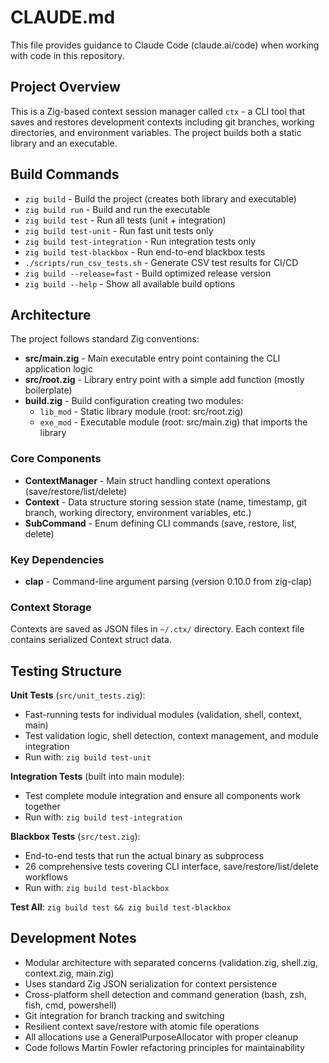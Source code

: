 # CLAUDE.md

This file provides guidance to Claude Code (claude.ai/code) when working with code in this repository.

## Project Overview

This is a Zig-based context session manager called `ctx` - a CLI tool that saves and restores development contexts including git branches, working directories, and environment variables. The project builds both a static library and an executable.

## Build Commands

- `zig build` - Build the project (creates both library and executable)
- `zig build run` - Build and run the executable
- `zig build test` - Run all tests (unit + integration)
- `zig build test-unit` - Run fast unit tests only
- `zig build test-integration` - Run integration tests only
- `zig build test-blackbox` - Run end-to-end blackbox tests
- `./scripts/run_csv_tests.sh` - Generate CSV test results for CI/CD
- `zig build --release=fast` - Build optimized release version
- `zig build --help` - Show all available build options

## Architecture

The project follows standard Zig conventions:

- **src/main.zig** - Main executable entry point containing the CLI application logic
- **src/root.zig** - Library entry point with a simple add function (mostly boilerplate)
- **build.zig** - Build configuration creating two modules:
  - `lib_mod` - Static library module (root: src/root.zig)
  - `exe_mod` - Executable module (root: src/main.zig) that imports the library

### Core Components

- **ContextManager** - Main struct handling context operations (save/restore/list/delete)
- **Context** - Data structure storing session state (name, timestamp, git branch, working directory, environment variables, etc.)
- **SubCommand** - Enum defining CLI commands (save, restore, list, delete)

### Key Dependencies

- **clap** - Command-line argument parsing (version 0.10.0 from zig-clap)

### Context Storage

Contexts are saved as JSON files in `~/.ctx/` directory. Each context file contains serialized Context struct data.

## Testing Structure

**Unit Tests** (`src/unit_tests.zig`):
- Fast-running tests for individual modules (validation, shell, context, main)
- Test validation logic, shell detection, context management, and module integration
- Run with: `zig build test-unit`

**Integration Tests** (built into main module):
- Test complete module integration and ensure all components work together
- Run with: `zig build test-integration`

**Blackbox Tests** (`src/test.zig`):
- End-to-end tests that run the actual binary as subprocess
- 26 comprehensive tests covering CLI interface, save/restore/list/delete workflows
- Run with: `zig build test-blackbox`

**Test All**: `zig build test && zig build test-blackbox`

## Development Notes

- Modular architecture with separated concerns (validation.zig, shell.zig, context.zig, main.zig)
- Uses standard Zig JSON serialization for context persistence
- Cross-platform shell detection and command generation (bash, zsh, fish, cmd, powershell)
- Git integration for branch tracking and switching
- Resilient context save/restore with atomic file operations
- All allocations use a GeneralPurposeAllocator with proper cleanup
- Code follows Martin Fowler refactoring principles for maintainability